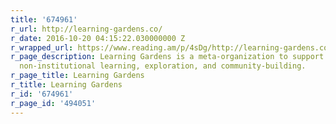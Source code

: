 ```yaml
---
title: '674961'
r_url: http://learning-gardens.co/
r_date: 2016-10-20 04:15:22.030000000 Z
r_wrapped_url: https://www.reading.am/p/4sDg/http://learning-gardens.co/
r_page_description: Learning Gardens is a meta-organization to support grassroots
  non-institutional learning, exploration, and community-building.
r_page_title: Learning Gardens
r_title: Learning Gardens
r_id: '674961'
r_page_id: '494051'
---
```


